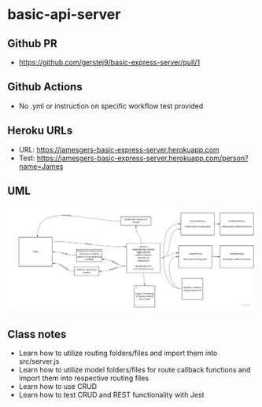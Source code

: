 # basic-api-server

## Github PR
* https://github.com/gerstej9/basic-express-server/pull/1

## Github Actions
* No .yml or instruction on specific workflow test provided

## Heroku URLs
* URL: https://jamesgers-basic-express-server.herokuapp.com
* Test: https://jamesgers-basic-express-server.herokuapp.com/person?name=James

## UML
![](./assets/UML_Basic_Api_Server.jpg)

## Class notes
* Learn how to utilize routing folders/files and import them into src/server.js
* Learn how to utilize model folders/files for route callback functions and import them into respective routing files
* Learn how to use CRUD
* Learn how to test CRUD and REST functionality with Jest
